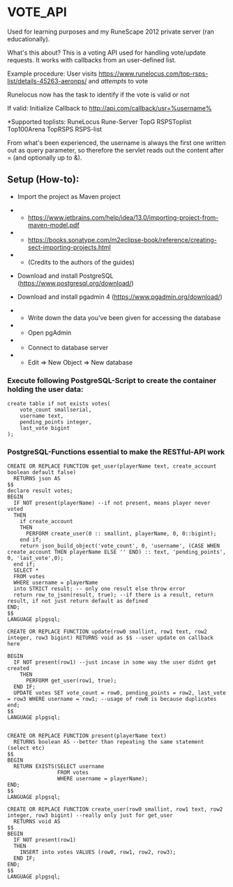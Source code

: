 # VOTE_API
Used for learning purposes and my RuneScape 2012 private server (ran educationally).

What's this about? This is a voting API used for handling vote/update requests. It works with callbacks from an user-defined list.

Example procedure:
User visits https://www.runelocus.com/top-rsps-list/details-45263-aeronps/ and *attempts* to vote

Runelocus now has the task to identify if the vote is valid or not

If valid: Initialize Callback to http://api.com/callback/usr=%username%


*Supported toplists:
RuneLocus
Rune-Server
TopG
RSPSToplist
Top100Arena
TopRSPS
RSPS-list

From what's been experienced, the username is always the first one written out as query parameter, so therefore the servlet reads out the content after = (and optionally up to &). 


## Setup (How-to):
* Import the project as Maven project
* * https://www.jetbrains.com/help/idea/13.0/importing-project-from-maven-model.pdf
* * https://books.sonatype.com/m2eclipse-book/reference/creating-sect-importing-projects.html
* * (Credits to the authors of the guides)


* Download and install PostgreSQL (https://www.postgresql.org/download/)
* Download and install pgadmin 4 (https://www.pgadmin.org/download/)
* * Write down the data you've been given for accessing the database
* * Open pgAdmin
* * Connect to database server
* * Edit => New Object => New database



### Execute following PostgreSQL-Script to create the container holding the user data:
```
create table if not exists votes(
	vote_count smallserial,
	username text,
	pending_points integer,
	last_vote bigint
);
```

### PostgreSQL-Functions essential to make the RESTful-API work
```
CREATE OR REPLACE FUNCTION get_user(playerName text, create_account boolean default false)
  RETURNS json AS
$$
declare result votes;
BEGIN
  IF NOT present(playerName) --if not present, means player never voted
  THEN
    if create_account
    THEN
      PERFORM create_user(0 :: smallint, playerName, 0, 0::bigint);
    end if;
    return json_build_object('vote_count', 0, 'username', (CASE WHEN create_account THEN playerName ELSE '' END) :: text, 'pending_points', 0, 'last_vote',0);
  end if;
  SELECT *
  FROM votes
  WHERE username = playerName
  into STRICT result; -- only one result else throw error
  return row_to_json(result, true); --if there is a result, return result, if not just return default as defined
END;
$$
LANGUAGE plpgsql;
```

```
CREATE OR REPLACE FUNCTION update(row0 smallint, row1 text, row2 integer, row3 bigint) RETURNS void as $$ --user update on callback here

BEGIN
  IF NOT present(row1) --just incase in some way the user didnt get created
    THEN
      PERFORM get_user(row1, true);
  END IF;
  UPDATE votes SET vote_count = row0, pending_points = row2, last_vote = row3 WHERE username = row1; --usage of rowN is because duplicates
end;
$$
LANGUAGE plpgsql;


CREATE OR REPLACE FUNCTION present(playerName text)
  RETURNS boolean AS --better than repeating the same statement (select etc)
$$
BEGIN
  RETURN EXISTS(SELECT username
                FROM votes
                WHERE username = playerName);
END;
$$
LANGUAGE plpgsql;
```

```
CREATE OR REPLACE FUNCTION create_user(row0 smallint, row1 text, row2 integer, row3 bigint) --really only just for get_user
  RETURNS void AS
$$
BEGIN
  IF NOT present(row1)
  THEN
    INSERT into votes VALUES (row0, row1, row2, row3);
  END IF;
END;
$$
LANGUAGE plpgsql;
```

